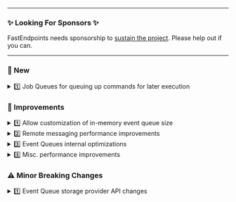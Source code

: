 
---

### ✨ Looking For Sponsors ✨

FastEndpoints needs sponsorship to [sustain the project](https://github.com/FastEndpoints/FastEndpoints/issues/449). Please help out if you can.

---

<!-- <details><summary>1️⃣ some title</summary></details> -->

### 📢 New

<details><summary>1️⃣ Job Queues for queuing up commands for later execution</summary>

Please see the documentation [here](https://fast-endpoints.com/docs/job-queues) for details.

</details>

### 🚀 Improvements

<details><summary>1️⃣ Allow customization of in-memory event queue size</summary>

If you're are using the [default in-memory event storage providers](https://fast-endpoints.com/docs/remote-procedure-calls#event-bus-vs-event-queue), the size limit of their internal queues can now be specified like so:

```cs
InMemoryEventQueue.MaxLimit = 1000;
```
This limit is applied per queue. Each event type in the system has it's own independent queue. If there's 10 events in the system,
there will be 10X the number of events held in memory if they aren't being dequeued in a timely manner.

</details>

<details><summary>2️⃣ Remote messaging performance improvements</summary>

- Refactor logging to use code generated high performance logging.
- Reduce allocations for `void` commands by utilizing a static `EmptyObject` instance.

</details>

<details><summary>3️⃣ Event Queues internal optimizations</summary>

- Use `SemaphoreSlim`s instead of `Task.Delay(...)` for message pump

</details>

<details><summary>3️⃣ Misc. performance improvements</summary>

- Reduce boxing/unboxing in a few hot paths.

</details>

<!-- ### 🪲 Fixes -->

### ⚠️ Minor Breaking Changes

<details><summary>1️⃣ Event Queue storage provider API changes</summary>

There has been several implementation changes to the custom storage providers to provide a more user-friendly experience. Please see the updated [doc page](https://fast-endpoints.com/docs/remote-procedure-calls#reliable-event-queues-with-persistence) for the current usage.

</details>
